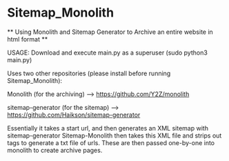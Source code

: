 # Sitemap_Monolith
** Using Monolith and Sitemap Generator to Archive an entire website in html format **

USAGE: Download and execute main.py as a superuser (sudo python3 main.py)

Uses two other repositories (please install before running Sitemap_Monolith):

Monolith (for the archiving) --> https://github.com/Y2Z/monolith

sitemap-generator (for the sitemap) --> https://github.com/Haikson/sitemap-generator

Essentially it takes a start url, and then generates an XML sitemap with sitemap-generator
Sitemap-Monolith then takes this XML file and strips out tags to generate a txt file of urls. These are then passed one-by-one into monolith to create archive pages.
